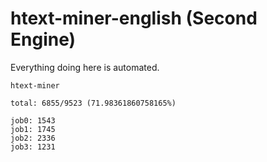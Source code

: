 # htext-miner-english (Second Engine)

Everything doing here is automated.

```
htext-miner

total: 6855/9523 (71.98361860758165%)

job0: 1543
job1: 1745
job2: 2336
job3: 1231
```